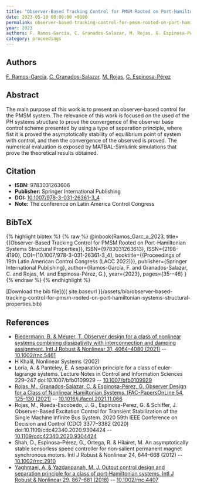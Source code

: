 ```yaml
---
title: "Observer-Based Tracking Control for PMSM Rooted on Port-Hamiltonian Systems Structural Properties"
date: 2023-05-10 00:00:00 +0100
permalink: observer-based-tracking-control-for-pmsm-rooted-on-port-hamiltonian-systems-structural-properties
year: 2023
authors: F. Ramos-García, C. Granados-Salazar, M. Rojas, G. Espinosa-Pérez
category: proceedings
---
```

 
## Authors
[F. Ramos-García](authors/fernanda-ramos-garcia), [C. Granados-Salazar](authors/christian-granados-salazar), [M. Rojas](authors/michael-rojas), [G. Espinosa-Pérez](authors/gerardo-espinosa-perez)
 
## Abstract
The main purpose of this work is to present an observer-based control for the PMSM system. The relevance of this work is focused on the used of the PH systems structure to prove the convergence of the observer base control scheme presented by using a type of separation principle, where fist it is proved the asymptotically stability of equilibrium point of system with control, and then the convergence of the observed is proved. The numerical evaluation is exposed by MATBAL-Simlulink simulations that prove the theoretical results obtained.
 
## Citation
- **ISBN:** 9783031263606
- **Publisher:** Springer International Publishing
- **DOI:** [10.1007/978-3-031-26361-3_4](https://doi.org/10.1007/978-3-031-26361-3_4)
- **Note:** The conference on Latin America Control Congress
 
## BibTeX
{% highlight bibtex %}
{% raw %}
@inbook{Ramos_Garc_a_2023,
  title={{Observer-Based Tracking Control for PMSM Rooted on Port-Hamiltonian Systems Structural Properties}},
  ISBN={9783031263613},
  ISSN={2198-4190},
  DOI={10.1007/978-3-031-26361-3_4},
  booktitle={{Proceedings of 19th Latin American Control Congress (LACC 2022)}},
  publisher={Springer International Publishing},
  author={Ramos-García, F. and Granados-Salazar, C. and Rojas, M. and Espinosa-Pérez, G.},
  year={2023},
  pages={35--46}
}
{% endraw %}
{% endhighlight %}
 
[Download the bib file]({{ site.baseurl }}/assets/bib/observer-based-tracking-control-for-pmsm-rooted-on-port-hamiltonian-systems-structural-properties.bib)
 
## References
- [Biedermann, B. & Meurer, T. Observer design for a class of nonlinear systems combining dissipativity with interconnection and damping assignment. Intl J Robust &amp; Nonlinear 31, 4064–4080 (2021)](observer-design-for-a-class-of-nonlinear-systems-combining-dissipativity-with-interconnection-and-damping-assignment) -- [10.1002/rnc.5461](https://doi.org/10.1002/rnc.5461)
- H Khalil, Nonlinear Systems (2002)
- Loría, A. & Panteley, E. A separation principle for a class of euler-lagrange systems. Lecture Notes in Control and Information Sciences 229–247 doi:10.1007/bfb0109929 -- [10.1007/bfb0109929](https://doi.org/10.1007/bfb0109929)
- [Rojas, M., Granados-Salazar, C. & Espinosa-Pérez, G. Observer Design for a Class of Nonlinear Hamiltonian Systems. IFAC-PapersOnLine 54, 125–130 (2021)](observer-design-for-a-class-of-nonlinear-hamiltonian-systems) -- [10.1016/j.ifacol.2021.11.066](https://doi.org/10.1016/j.ifacol.2021.11.066)
- Rojas, M., Rueda-Escobedo, J. G., Espinosa-Perez, G. & Schiffer, J. Observer-Based Excitation Control for Transient Stabilization of the Single Machine Infinite Bus System. 2020 59th IEEE Conference on Decision and Control (CDC) 3377–3382 (2020) doi:10.1109/cdc42340.2020.9304424 -- [10.1109/cdc42340.2020.9304424](https://doi.org/10.1109/cdc42340.2020.9304424)
- Shah, D., Espinosa–Pérez, G., Ortega, R. & Hilairet, M. An asymptotically stable sensorless speed controller for non‐salient permanent magnet synchronous motors. Intl J Robust &amp; Nonlinear 24, 644–668 (2012) -- [10.1002/rnc.2910](https://doi.org/10.1002/rnc.2910)
- [Yaghmaei, A. & Yazdanpanah, M. J. Output control design and separation principle for a class of port‐Hamiltonian systems. Intl J Robust &amp; Nonlinear 29, 867–881 (2018)](output-control-design-and-separation-principle-for-a-class-of-port-hamiltonian-systems) -- [10.1002/rnc.4407](https://doi.org/10.1002/rnc.4407)

